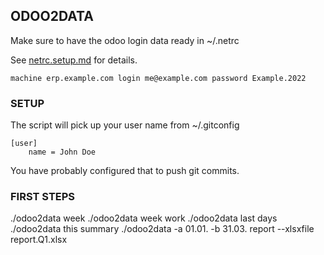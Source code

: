 ## ODOO2DATA

Make sure to have the odoo login data ready in ~/.netrc

See [netrc.setup.md](netrc.setup.md) for details.

    machine erp.example.com login me@example.com password Example.2022

### SETUP

The script will pick up your user name from ~/.gitconfig

    [user]
        name = John Doe

You have probably configured that to push git commits.

### FIRST STEPS

./odoo2data week
./odoo2data week work
./odoo2data last days
./odoo2data this summary
./odoo2data -a 01.01. -b 31.03. report --xlsxfile report.Q1.xlsx

